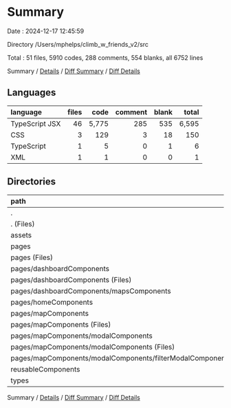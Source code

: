 # Summary

Date : 2024-12-17 12:45:59

Directory /Users/mphelps/climb_w_friends_v2/src

Total : 51 files, 5910 codes, 288 comments, 554 blanks, all 6752 lines

Summary / [Details](details.md) / [Diff Summary](diff.md) / [Diff Details](diff-details.md)

## Languages

| language       | files |  code | comment | blank | total |
| :------------- | ----: | ----: | ------: | ----: | ----: |
| TypeScript JSX |    46 | 5,775 |     285 |   535 | 6,595 |
| CSS            |     3 |   129 |       3 |    18 |   150 |
| TypeScript     |     1 |     5 |       0 |     1 |     6 |
| XML            |     1 |     1 |       0 |     0 |     1 |

## Directories

| path                                                          | files |  code | comment | blank | total |
| :------------------------------------------------------------ | ----: | ----: | ------: | ----: | ----: |
| .                                                             |    51 | 5,910 |     288 |   554 | 6,752 |
| . (Files)                                                     |     5 |   186 |      35 |    33 |   254 |
| assets                                                        |     1 |     1 |       0 |     0 |     1 |
| pages                                                         |    29 | 4,397 |     243 |   398 | 5,038 |
| pages (Files)                                                 |     4 |   392 |      44 |    58 |   494 |
| pages/dashboardComponents                                     |     6 | 1,231 |      28 |    87 | 1,346 |
| pages/dashboardComponents (Files)                             |     4 |   832 |      27 |    57 |   916 |
| pages/dashboardComponents/mapsComponents                      |     2 |   399 |       1 |    30 |   430 |
| pages/homeComponents                                          |     1 |    40 |       0 |     4 |    44 |
| pages/mapComponents                                           |    18 | 2,734 |     171 |   249 | 3,154 |
| pages/mapComponents (Files)                                   |    10 | 1,516 |     147 |   115 | 1,778 |
| pages/mapComponents/modalComponents                           |     8 | 1,218 |      24 |   134 | 1,376 |
| pages/mapComponents/modalComponents (Files)                   |     7 | 1,148 |      24 |   128 | 1,300 |
| pages/mapComponents/modalComponents/filterModalComponents.tsx |     1 |    70 |       0 |     6 |    76 |
| reusableComponents                                            |    14 | 1,240 |      10 |   107 | 1,357 |
| types                                                         |     2 |    86 |       0 |    16 |   102 |

Summary / [Details](details.md) / [Diff Summary](diff.md) / [Diff Details](diff-details.md)
